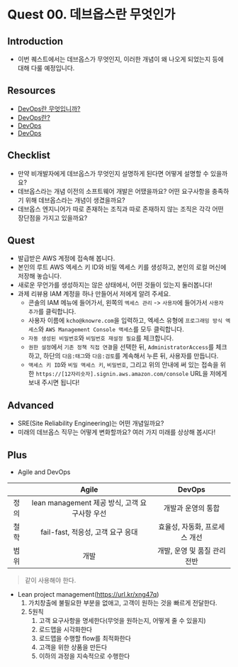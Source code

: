# Quest 00. 데브옵스란 무엇인가

## Introduction
* 이번 퀘스트에서는 데브옵스가 무엇인지, 이러한 개념이 왜 나오게 되었는지 등에 대해 다룰 예정입니다.

## Resources
* [DevOps란 무엇입니까?](https://aws.amazon.com/ko/devops/what-is-devops/)
* [DevOps란?](https://azure.microsoft.com/ko-kr/overview/what-is-devops/)
* [DevOps](https://cloud.google.com/devops/?hl=ko)
* [DevOps](https://en.wikipedia.org/wiki/DevOps)

## Checklist
* 만약 비개발자에게 데브옵스가 무엇인지 설명하게 된다면 어떻게 설명할 수 있을까요?
* 데브옵스라는 개념 이전의 소프트웨어 개발은 어땠을까요? 어떤 요구사항을 충족하기 위해 데브옵스라는 개념이 생겼을까요?
* 데브옵스 엔지니어가 따로 존재하는 조직과 따로 존재하지 않는 조직은 각각 어떤 장단점을 가지고 있을까요?

## Quest
* 발급받은 AWS 계정에 접속해 봅니다.
* 본인의 루트 AWS 엑세스 키 ID와 비밀 엑세스 키를 생성하고, 본인의 로컬 머신에 저장해 놓습니다.
* 새로운 무언가를 생성하지는 않은 상태에서, 어떤 것들이 있는지 둘러봅니다!
* 과제 리뷰용 IAM 계정을 하나 만들어서 저에게 알려 주세요.
  * 콘솔의 IAM 메뉴에 들어가서, 왼쪽의 `엑세스 관리` -> `사용자`에 들어가서 `사용자 추가`를 클릭합니다.
  * 사용자 이름에 `kcho@knowre.com`을 입력하고, 엑세스 유형에 `프로그래밍 방식 엑세스`와 `AWS Management Console 액세스`를 모두 클릭합니다.
  * `자동 생성된 비밀번호`와 `비밀번호 재설정 필요`를 체크합니다.
  * `권한 설정`에서 `기존 정책 직접 연결`을 선택한 뒤, `AdministratorAccess`를 체크하고, 하단의 `다음:태그`와 `다음:검토`를 계속해서 누른 뒤, 사용자를 만듭니다.
  * `액세스 키 ID`와 `비밀 액세스 키`, `비밀번호`, 그리고 위의 안내에 써 있는 접속을 위한 `https://[12자리숫자].signin.aws.amazon.com/console` URL을 저에게 보내 주시면 됩니다!

## Advanced
* SRE(Site Reliability Engineering)는 어떤 개념일까요?
* 미래의 데브옵스 직무는 어떻게 변화할까요? 여러 가지 미래를 상상해 봅시다!

## Plus
* Agile and DevOps

| | Agile | DevOps |
| :---: | :---: | :---: |
| 정의 | lean management 제공 방식, 고객 요구사항 우선 | 개발과 운영의 통합 |
| 철학 | fail-fast, 적응성, 고객 요구 응대 | 효율성, 자동화, 프로세스 개선 |
| 범위 | 개발 | 개발, 운영 및 품질 관리 전반 |


> 같이 사용해야 한다.

* Lean project management(https://url.kr/xng47q)
  1. 가치창출에 불필요한 부분을 없애고, 고객이 원하는 것을 빠르게 전달한다.
  2. 5원칙
     1. 고객 요구사항을 명세한다(무엇을 원하는지, 어떻게 줄 수 있을지)
     2. 로드맵을 시각화한다
     3. 로드맵을 수행할 flow를 최적화한다
     4. 고객을 위한 상품을 만든다
     5. 이하의 과정을 지속적으로 수행한다
